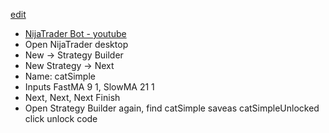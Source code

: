 [edit]()

- [NijaTrader Bot - youtube](https://www.youtube.com/watch?v=IYYQZ3ERAKI)
- Open NijaTrader desktop
- New -> Strategy Builder
- New Strategy -> Next
- Name: catSimple
- Inputs FastMA 9 1, SlowMA 21 1
- Next, Next, Next Finish 
- Open Strategy Builder again, find catSimple saveas catSimpleUnlocked click unlock code
